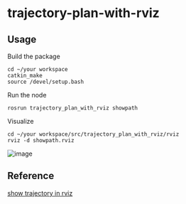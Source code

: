 # trajectory-plan-with-rviz

## Usage
Build the package
```
cd ~/your workspace
catkin_make
source /devel/setup.bash
```

Run the node
```
rosrun trajectory_plan_with_rviz showpath
```

Visualize
```
cd ~/your workspace/src/trajectory_plan_with_rviz/rviz
rviz -d showpath.rviz
```
![image](https://github.com/ChengChengYang0416/trajectory-plan-with-rviz/figures/traj.png)

## Reference
[show trajectory in rviz](https://blog.csdn.net/ktigerhero3/article/details/70256437)
